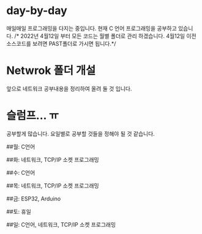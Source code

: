 # day-by-day
매일매일 프로그래밍을 다지는 중입니다.
현재 C 언어 프로그래밍을 공부하고 있습니다.
/* 2022년 4월12일 부터 모든 코드는 월별 폴더로 관리 하겠습니다. 4월12일 이전 소스코드를 보려면 PAST폴더로 가시면 됩니다.*/

# Netwrok 폴더 개설
앞으로 네트워크 공부내용을 정리하여 올려 둘 것 입니다.

# 슬럼프... ㅠ
공부할게 많습니다. 요일별로 공부할 것들을 정해야 될 것 같습니다.

##월: C언어

##화: 네트워크, TCP/IP 소켓 프로그래밍

##수: C언어

##목: 네트워크, TCP/IP 소켓 프로그래밍

##금: ESP32, Arduino

##토: 휴일

##일: C언어, 네트워크, TCP/IP 소켓 프로그래밍
